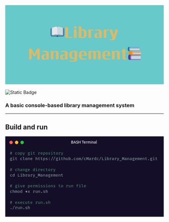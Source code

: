 <img src="img/bannerLib.png" alt="Banner" Title="Library Management">


![Static Badge](https://img.shields.io/badge/Language-C%2B%2B-blue)


<h3>A basic console-based library management system</h3>







<hr>
<h2>Build and run</h2>
<img src="img/build.png" alt="BASH Terminal" Title="Build and run">
